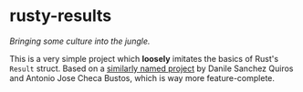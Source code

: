 # rusty-results

_Bringing some culture into the jungle._

This is a very simple project which **loosely** imitates the basics of Rust's `Result` struct. 
Based on a [similarly named project](https://pypi.org/project/rusty-results/) by Danile Sanchez Quiros and 
Antonio Jose Checa Bustos, which is way more feature-complete.
